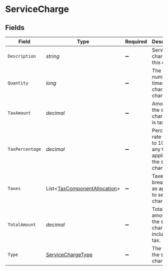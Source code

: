 # ServiceCharge


## Fields

| Field                                                                         | Type                                                                          | Required                                                                      | Description                                                                   | Example                                                                       |
| ----------------------------------------------------------------------------- | ----------------------------------------------------------------------------- | ----------------------------------------------------------------------------- | ----------------------------------------------------------------------------- | ----------------------------------------------------------------------------- |
| `Description`                                                                 | *string*                                                                      | :heavy_minus_sign:                                                            | Service charges for this order.                                               | A service charge                                                              |
| `Quantity`                                                                    | *long*                                                                        | :heavy_minus_sign:                                                            | The number of times the charge is charged.                                    | 1                                                                             |
| `TaxAmount`                                                                   | *decimal*                                                                     | :heavy_minus_sign:                                                            | Amount of the service charge that is tax.                                     | 0                                                                             |
| `TaxPercentage`                                                               | *decimal*                                                                     | :heavy_minus_sign:                                                            | Percentage rate (from 0 to 100) of any tax applied to the service charge.     | 0                                                                             |
| `Taxes`                                                                       | List<[TaxComponentAllocation](../../models/shared/TaxComponentAllocation.md)> | :heavy_minus_sign:                                                            | Taxes breakdown as applied to service charges.                                |                                                                               |
| `TotalAmount`                                                                 | *decimal*                                                                     | :heavy_minus_sign:                                                            | Total amount of the service charge, including tax.                            | 0                                                                             |
| `Type`                                                                        | [ServiceChargeType](../../models/shared/ServiceChargeType.md)                 | :heavy_minus_sign:                                                            | The type of the service charge.                                               | Overpayment                                                                   |